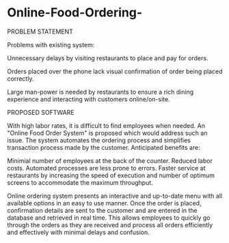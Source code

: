# Online-Food-Ordering-

PROBLEM STATEMENT

Problems with existing system: 

Unnecessary delays by visiting restaurants to place and pay for orders. 

Orders placed over the phone lack visual confirmation of order being placed correctly. 

Large man-power is needed by restaurants to ensure a rich dining experience and interacting with customers online/on-site. 


PROPOSED SOFTWARE

With high labor rates, it is difficult to find employees when needed. An "Online Food Order System" is proposed which would address such an issue. The system automates the ordering process and simplifies transaction process made by the customer. Anticipated benefits are: 

Minimial number of employees at the back of the counter. 
Reduced labor costs. 
Automated processes are less prone to errors. 
Faster service at restaurants by increasing the speed of execution and number of optimum screens to accommodate the maximum throughput.

Online ordering system presents an interactive and up-to-date menu with all available options in an easy to use manner. Once the order is placed, confirmation details are sent to the customer and are entered in the database and retrieved in real time. This allows employees to quickly go through the orders as they are received and process all orders efficiently and effectively with minimal delays and confusion.
